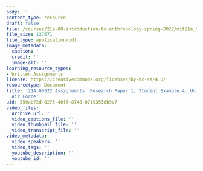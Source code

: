 ```yaml
---
body: ''
content_type: resource
draft: false
file: /courses/21a-00-introduction-to-anthropology-spring-2022/mit21a_00s22_paper1_ex4.pdf
file_size: 137671
file_type: application/pdf
image_metadata:
  caption: ''
  credit: ''
  image-alt: ''
learning_resource_types:
- Written Assignments
license: https://creativecommons.org/licenses/by-nc-sa/4.0/
resourcetype: Document
title: '21A.00S22 Assignments: Research Paper 1, Student Example 4: Uniforms in the
  Air Force'
uid: 550ab72d-8275-40ff-8748-07193538b9e7
video_files:
  archive_url: ''
  video_captions_file: ''
  video_thumbnail_file: ''
  video_transcript_file: ''
video_metadata:
  video_speakers: ''
  video_tags: ''
  youtube_description: ''
  youtube_id: ''
---
```

